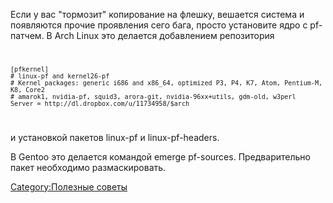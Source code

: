 Если у вас "тормозит" копирование на флешку, вешается система и
появляются прочие проявления сего бага, просто установите ядро
с pf-патчем. В Arch Linux это делается добавлением репозитория <code>

    [pfkernel]
    # linux-pf and kernel26-pf
    # Kernel packages: generic i686 and x86_64, optimized P3, P4, K7, Atom, Pentium-M, K8, Core2
    # amarok1, nvidia-pf, squid3, arora-git, nvidia-96xx+utils, gdm-old, w3perl
    Server = http://dl.dropbox.com/u/11734958/$arch

</code> и установкой пакетов linux-pf и linux-pf-headers.

В Gentoo это делается командой emerge pf-sources. Предварительно пакет
необходимо размаскировать.

[Category:Полезные советы](Category:Полезные_советы "wikilink")